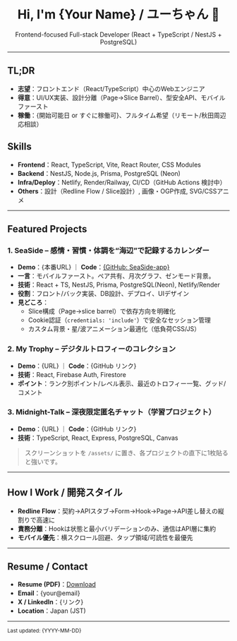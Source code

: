 <!-- ヘッダー -->
<h1 align="center">Hi, I'm {Your Name} / ユーちゃん 👋</h1>
<p align="center">
  Frontend-focused Full-stack Developer (React + TypeScript / NestJS + PostgreSQL)
</p>

---

## TL;DR
- **志望**：フロントエンド（React/TypeScript）中心のWebエンジニア  
- **得意**：UI/UX実装、設計分離（Page→Slice Barrel）、型安全API、モバイルファースト  
- **稼働**：{開始可能日 or すぐに稼働可}、フルタイム希望（リモート/秋田周辺 応相談）

## Skills
- **Frontend**：React, TypeScript, Vite, React Router, CSS Modules
- **Backend**：NestJS, Node.js, Prisma, PostgreSQL (Neon)
- **Infra/Deploy**：Netlify, Render/Railway, CI/CD（GitHub Actions 検討中）
- **Others**：設計（Redline Flow / Slice設計）, 画像・OGP作成, SVG/CSSアニメ

---

## Featured Projects
### 1. SeaSide – 感情・習慣・体調を“海辺”で記録するカレンダー
- **Demo**：{本番URL} ｜ **Code**：[{GitHub: SeaSide-app}](https://github.com/Takeru-13/SeaSide-app)
- **一言**：モバイルファースト。ペア共有、月次グラフ、ゼンモード背景。
- **技術**：React + TS, NestJS, Prisma, PostgreSQL(Neon), Netlify/Render  
- **役割**：フロント/バック実装、DB設計、デプロイ、UIデザイン  
- **見どころ**：  
  - Slice構成（Page→slice barrel）で依存方向を明確化  
  - Cookie認証（`credentials: 'include'`）で安全なセッション管理  
  - カスタム背景・星/波アニメーション最適化（低負荷CSS/JS）

### 2. My Trophy – デジタルトロフィーのコレクション
- **Demo**：{URL} ｜ **Code**：{GitHub リンク}
- **技術**：React, Firebase Auth, Firestore
- **ポイント**：ランク別ポイント/レベル表示、最近のトロフィー一覧、グッド/コメント

### 3. Midnight-Talk – 深夜限定匿名チャット（学習プロジェクト）
- **Demo**：{URL} ｜ **Code**：{GitHub リンク}
- **技術**：TypeScript, React, Express, PostgreSQL, Canvas

> スクリーンショットを `/assets/` に置き、各プロジェクトの直下に1枚貼ると強いです。

---

## How I Work / 開発スタイル
- **Redline Flow**：契約→APIスタブ→Form→Hook→Page→API差し替えの縦割りで高速に  
- **責務分離**：Hookは状態と最小バリデーションのみ、通信はAPI層に集約  
- **モバイル優先**：横スクロール回避、タップ領域/可読性を最優先

---

## Resume / Contact
- **Resume (PDF)**：[Download](./assets/CV.pdf)
- **Email**：{your@email}  
- **X / LinkedIn**：{リンク}
- **Location**：Japan (JST)

---

<sub>Last updated: {YYYY-MM-DD}</sub>
